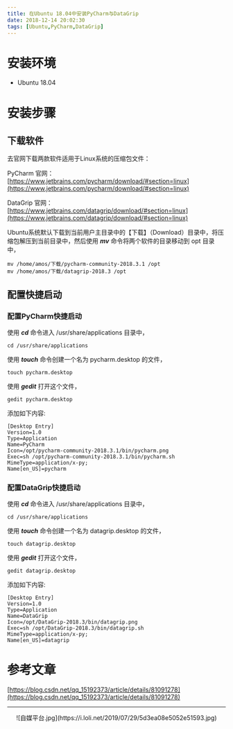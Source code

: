 ```yaml
---
title: 在Ubuntu 18.04中安装PyCharm与DataGrip
date: 2018-12-14 20:02:30
tags: [Ubuntu,PyCharm,DataGrip]
---
```

# 安装环境 #

- Ubuntu 18.04

# 安装步骤 #

## 下载软件 ##

去官网下载两款软件适用于Linux系统的压缩包文件：

PyCharm 官网：[https://www.jetbrains.com/pycharm/download/#section=linux](https://www.jetbrains.com/pycharm/download/#section=linux)

DataGrip 官网：[https://www.jetbrains.com/datagrip/download/#section=linux](https://www.jetbrains.com/datagrip/download/#section=linux)

Ubuntu系统默认下载到当前用户主目录中的【下载】（Download）目录中，将压缩包解压到当前目录中，然后使用 ***mv*** 命令将两个软件的目录移动到 opt 目录中，

	mv /home/amos/下载/pycharm-community-2018.3.1 /opt
	mv /home/amos/下载/datagrip-2018.3 /opt

## 配置快捷启动 ##

### 配置PyCharm快捷启动 ###

使用 ***cd*** 命令进入 /usr/share/applications 目录中，

	cd /usr/share/applications

使用 ***touch*** 命令创建一个名为 pycharm.desktop 的文件，

	touch pycharm.desktop

使用 ***gedit*** 打开这个文件，

	gedit pycharm.desktop

添加如下内容:

	[Desktop Entry]
	Version=1.0
	Type=Application
	Name=PyCharm
	Icon=/opt/pycharm-community-2018.3.1/bin/pycharm.png
	Exec=sh /opt/pycharm-community-2018.3.1/bin/pycharm.sh
	MimeType=application/x-py;
	Name[en_US]=pycharm

### 配置DataGrip快捷启动 ###

使用 ***cd*** 命令进入 /usr/share/applications 目录中，

	cd /usr/share/applications

使用 ***touch*** 命令创建一个名为 datagrip.desktop 的文件，

	touch datagrip.desktop

使用 ***gedit*** 打开这个文件，

	gedit datagrip.desktop

添加如下内容:

	[Desktop Entry]
	Version=1.0
	Type=Application
	Name=DataGrip
	Icon=/opt/DataGrip-2018.3/bin/datagrip.png
	Exec=sh /opt/DataGrip-2018.3/bin/datagrip.sh
	MimeType=application/x-py;
	Name[en_US]=datagrip

# 参考文章 #

[https://blog.csdn.net/qq_15192373/article/details/81091278](https://blog.csdn.net/qq_15192373/article/details/81091278)

-----

<div align="center">
    ![自媒平台.jpg](https://i.loli.net/2019/07/29/5d3ea08e5052e51593.jpg)
</div>

